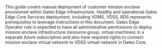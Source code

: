 This guide covers manual deployment of customer mission enclave provisioned within Gates Edge infrastructure. Healthy and operational Gates Edge Core Services deployment, including VDMS, VDSS, RDS represents prerequisites to leverage instructions in this document. Gates Edge Operator role is expected to have all administrative permissions to deploy mission enclave infrastructure (resource group, virtual machines) in a separate Azure subscription and also have required rights to connect mission enclave virtual network to VDSS virtual network in Gates Core.
